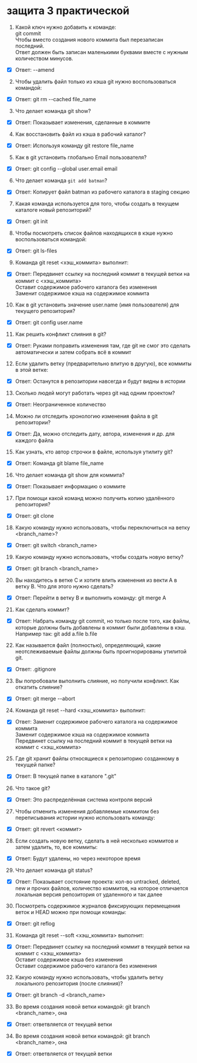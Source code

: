 # защита 3 практической

1) Какой ключ нужно добавить к команде:<br>
git commit<br>
Чтобы вместо создания нового коммита был перезаписан последний.<br>
Ответ должен быть записан маленькими буквами вместе с нужным количеством минусов.<br>

- [x] Ответ: --amend

2) Чтобы удалить файл только из кэша git нужно воспользоваться командой:<br>

- [x] Ответ: git rm --cached file_name

3) Что делает команда git show?<br>

- [x] Ответ: Показывает изменения, сделанные в коммите

4) Как восстановить файл из кэша в рабочий каталог?<br>

- [x] Ответ: Используя команду git restore file_name

5) Как в git установить глобально Email пользователя?<br>

- [x] Ответ: git config --global user.email email

6) Что делает команда <code>git add batman</code>?<br>

- [x] Ответ: Копирует файл batman из рабочего каталога в staging секцию

7) Какая команда используется для того, чтобы создать в текущем каталоге новый репозиторий?<br>

- [x] Ответ: git init

8) Чтобы посмотреть список файлов находящихся в кэше нужно воспользоваться командой:<br>

- [x] Ответ: git ls-files

9) Команда git reset <хэш_коммита> выполнит:<br>

- [x] Ответ: Передвинет ссылку на последний коммит в текущей ветки на коммит с <хэш_коммита><br>
Оставит содержимое рабочего каталога без изменения<br>
Заменит содержимое кэша на содержимое коммита

10) Как в git установить значение user.name (имя пользователя) для текущего репозитория?<br>

- [x] Ответ: git config user.name <name>

11) Как решить конфликт слияния в git?<br>

- [x] Ответ: Руками поправить изменения там, где git не смог это сделать автоматически и затем собрать всё в коммит

12) Если удалить ветку (предварительно влитую в другую), все коммиты в этой ветке:<br>

- [x] Ответ: Останутся в репозитории навсегда и будут видны в истории

13) Сколько людей могут работать через git над одним проектом?<br>

- [x] Ответ: Неограниченное количество

14) Можно ли отследить хронологию изменения файла в git репозитории?<br>

- [x] Ответ: Да, можно отследить дату, автора, изменения и др. для каждого файла

15) Как узнать, кто автор строчки в файле, используя утилиту git?<br>

- [x] Ответ: Команда git blame file_name

16) Что делает команда git show для коммита?<br>

- [x] Ответ: Показывает информацию о коммите

17) При помощи какой команд можно получить копию удалённого репозитория?<br>

- [x] Ответ: git clone <url>

18) Какую команду нужно использовать, чтобы переключиться на ветку <branch_name>?<br>

- [x] Ответ: git switch <branch_name>

19) Какую команду нужно использовать, чтобы создать новую ветку?<br>

- [x] Ответ: git branch <branch_name>

20) Вы находитесь в ветке С и хотите влить изменения из векти А в ветку В. Что для этого нужно сделать?<br>

- [x] Ответ: Перейти в ветку B и выполнить команду: git merge A

21) Как сделать коммит?<br>

- [x] Ответ: Набрать команду git commit, но только после того, как файлы, которые должны быть добавлены в коммит были добавлены в кэш. Например так: git add a.file b.file

22) Как называется файл (полностью), определяющий, какие неотслеживаемые файлы должны быть проигнорированы утилитой git.<br>

- [x] Ответ: .gitignore

23) Вы попробовали выполнить слияние, но получили конфликт. Как откатить слияние?<br>

- [x] Ответ: git merge --abort

24) Команда git reset --hard <хэш_коммита> выполнит:<br>

- [x] Ответ: Заменит содержимое рабочего каталога на содержимое коммита<br>
Заменит содержимое кэша на содержимое коммита<br>
Передвинет ссылку на последний коммит в текущей ветки на коммит с <хэш_коммита>

25) Где git хранит файлы относящиеся к репозиторию созданному в текущей папке?<br>

- [x] Ответ: В текущей папке в каталоге ".git"

26) Что такое git?<br>

- [x] Ответ: Это распределённая система контроля версий

27) Чтобы отменить изменения добавляемые коммитом без переписывания истории нужно использовать команду:<br>

- [x] Ответ: git revert <коммит>

28) Если создать новую ветку, сделать в ней несколько коммитов и затем удалить, то, все коммиты:<br>

- [x] Ответ: Будут удалены, но через некоторое время

29) Что делает команда git status?<br>

- [x] Ответ: Показывает состояние проекта: кол-во untracked, deleted, new и прочих файлов, количество коммитов, на которое отличается локальная версия репозитория от удаленного и так далее

30) Посмотреть содержимое журналов фиксирующих перемещения веток и HEAD можно при помощи команды:<br>

- [x] Ответ: git reflog

31) Команда git reset --soft <хэш_коммита> выполнит:<br>

- [x] Ответ: Передвинет ссылку на последний коммит в текущей ветки на коммит с <хэш_коммита><br>
Оставит содержимое кэша без изменения<br>
Оставит содержимое рабочего каталога без изменения

32) Какую команду нужно использовать, чтобы удалить ветку локального репозитория (после слияния)?<br>

- [x] Ответ: git branch -d <branch_name>

33) Во время создания новой ветки командой: git branch <branch_name>, она<br>

- [x] Ответ: ответвляется от текущей ветки

34) Во время создания новой ветки командой: git branch <branch_name>, она<br>

- [x] Ответ: ответвляется от текущей ветки
